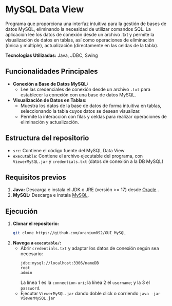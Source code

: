 # MySQL Data View

Programa que proporciona una interfaz intuitiva para la gestión de bases de datos MySQL, eliminando la necesidad de utilizar comandos SQL. La aplicación lee los datos de conexión desde un archivo .txt y permite la visualización de datos en tablas, así como operaciones de eliminación (única y múltiple), actualización (directamente en las celdas de la tabla).

**Tecnologías Utilizadas:** Java, JDBC, Swing

## Funcionalidades Principales

* **Conexión a Base de Datos MySQL:**
    * Lee las credenciales de conexión desde un archivo `.txt` para establecer la conexión con una base de datos MySQL.
* **Visualización de Datos en Tablas:**
    * Muestra los datos de la base de datos de forma intuitiva en tablas, seleccionando la tabla cuyos datos se desean visualizar.
    * Permite la interacción con filas y celdas para realizar operaciones de eliminación y actualización.

## Estructura del repositorio

* `src`: Contiene el código fuente del MySQL Data View
* `executable`: Contiene el archivo ejecutable del programa, con `ViewerMySQL.jar` y `credentials.txt` (datos de conexión a la DB MySQL)

## Requisitos previos
1.  **Java:** Descarga e instala el JDK o JRE (versión >= 17) desde [Oracle](https://www.oracle.com/java/technologies/javase/jdk17-archive-downloads.html) .
2.  **MySQL:** Descarga e instala [MySQL](https://www.mysql.com/downloads/).

## Ejecución
1.  **Clonar el repositorio:**
    ```bash
    git clone https://github.com/uranium092/GUI_MySQL
    ```
2. **Navega a `executable/`:**
   * Abrir `credentials.txt` y adaptar los datos de conexión según sea necesario:
     ```bash
     jdbc:mysql://localhost:3306/nameDB
     root
     admin
     ```
     La línea 1 es la `connection-uri`; la línea 2 el `username`; y la 3 el `password`.
   * Ejecutar `ViewerMySQL.jar` dando doble click o corriendo `java -jar ViewerMySQL.jar`
